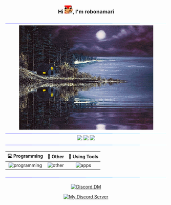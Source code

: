 <h3 align="center">
  Hi
  <img
    src="content/emojis/knuckles-coffee.webp"
    alt="knuckles coffee emoji"
    width="25"
    height="25"
  />, I'm robonamari
</h1>

<div>
<img src="content/gifs/color-bar.gif" alt="separator color bar">

<div align="center">
  <img
    align="center"
    src="content/gifs/cabin.gif"
    alt="center"
    width="419"
    height="325"
  />
</div>

<img src="content/gifs/color-bar.gif" alt="separator color bar">

<div align="center">

<img src="https://github-readme-stats.vercel.app/api?username=robonamari&theme=transparent">
<img src="https://github-readme-stats.vercel.app/api/top-langs/?username=robonamari&theme=transparent">
<img src="https://github-profile-trophy.vercel.app/?username=robonamari&theme=onedark&no-bg=true&no-frame=true">

</div>

<img src="content/gifs/color-bar.gif" alt="separator color bar" >

<div align="center">

|                          💻 Programming                           |                             🔎 Other                              |                                           🧰 Using Tools                                            |
| :---------------------------------------------------------------: | :---------------------------------------------------------------: | :-------------------------------------------------------------------------------------------------: |
| ![programming](https://skillicons.dev/icons?i=py,html,css,nodejs) | ![other](https://skillicons.dev/icons?i=wordpress,sqlite,bots,md) | ![apps](https://skillicons.dev/icons?i=github,discord,powershell,vscode,cloudflare,workers,windows) |

</div>

<img src="content/gifs/color-bar.gif" alt="separator color bar" >
</div>

<div align="center">

[![Discord DM](https://discord.c99.nl/widget/theme-3/891673434277445682.png)](https://discordapp.com/users/891673434277445682)

[![My Discord Server](https://discord.com/api/guilds/1044595742259556373/widget.png?style=banner2)](https://discord.gg/XEpFbnqrTq)

</div>
